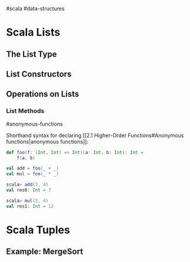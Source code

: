 #scala #data-structures 
# Scala Lists

## The List Type

## List Constructors

## Operations on Lists

### List Methods
#anonymous-functions 

Shorthand syntax for declaring [[2.1 Higher-Order Functions#Anonymous functions|anonymous functions]]:
```Scala
def foo(f: (Int, Int) => Int)(a: Int, b: Int): Int =
	f(a, b)

val add = foo(_ + _)
val mul = foo(_ * _)
```

```Scala
scala> add(3, 4)
val res0: Int = 7

scala> mul(3, 4)
val res1: Int = 12
```

# Scala Tuples

## Example: MergeSort
